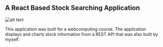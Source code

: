 ## A React Based Stock Searching Application
![alt text](https://i.imgur.com/zu7iTag.png)

This application was built for a webcomputing course. The application displays and charts stock information from a REST API that was also built by myself.
